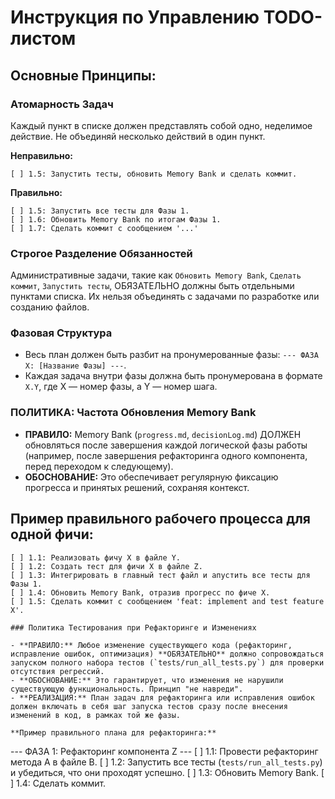 # Инструкция по Управлению TODO-листом

## Основные Принципы:

### Атомарность Задач
Каждый пункт в списке должен представлять собой одно, неделимое действие. Не объединяй несколько действий в один пункт.

**Неправильно:**
```
[ ] 1.5: Запустить тесты, обновить Memory Bank и сделать коммит.
```
**Правильно:**
```
[ ] 1.5: Запустить все тесты для Фазы 1.
[ ] 1.6: Обновить Memory Bank по итогам Фазы 1.
[ ] 1.7: Сделать коммит с сообщением '...'
```

### Строгое Разделение Обязанностей
Административные задачи, такие как `Обновить Memory Bank`, `Сделать коммит`, `Запустить тесты`, ОБЯЗАТЕЛЬНО должны быть отдельными пунктами списка. Их нельзя объединять с задачами по разработке или созданию файлов.

### Фазовая Структура
- Весь план должен быть разбит на пронумерованные фазы: `--- ФАЗА X: [Название Фазы] ---`.
- Каждая задача внутри фазы должна быть пронумерована в формате `X.Y`, где X — номер фазы, а Y — номер шага.

### **ПОЛИТИКА: Частота Обновления Memory Bank**
- **ПРАВИЛО:** Memory Bank (`progress.md`, `decisionLog.md`) ДОЛЖЕН обновляться после завершения каждой логической фазы работы (например, после завершения рефакторинга одного компонента, перед переходом к следующему).
- **ОБОСНОВАНИЕ:** Это обеспечивает регулярную фиксацию прогресса и принятых решений, сохраняя контекст.
## Пример правильного рабочего процесса для одной фичи:

```
[ ] 1.1: Реализовать фичу X в файле Y.
[ ] 1.2: Создать тест для фичи X в файле Z.
[ ] 1.3: Интегрировать в главный тест файл и апустить все тесты для Фазы 1.
[ ] 1.4: Обновить Memory Bank, отразив прогресс по фиче X.
[ ] 1.5: Сделать коммит с сообщением 'feat: implement and test feature X'.

### Политика Тестирования при Рефакторинге и Изменениях

- **ПРАВИЛО:** Любое изменение существующего кода (рефакторинг, исправление ошибок, оптимизация) **ОБЯЗАТЕЛЬНО** должно сопровождаться запуском полного набора тестов (`tests/run_all_tests.py`) для проверки отсутствия регрессий.
- **ОБОСНОВАНИЕ:** Это гарантирует, что изменения не нарушили существующую функциональность. Принцип "не навреди".
- **РЕАЛИЗАЦИЯ:** План задач для рефакторинга или исправления ошибок должен включать в себя шаг запуска тестов сразу после внесения изменений в код, в рамках той же фазы.

**Пример правильного плана для рефакторинга:**
```
--- ФАЗА 1: Рефакторинг компонента Z ---
[ ] 1.1: Провести рефакторинг метода A в файле B.
[ ] 1.2: Запустить все тесты (`tests/run_all_tests.py`) и убедиться, что они проходят успешно.
[ ] 1.3: Обновить Memory Bank.
[ ] 1.4: Сделать коммит.